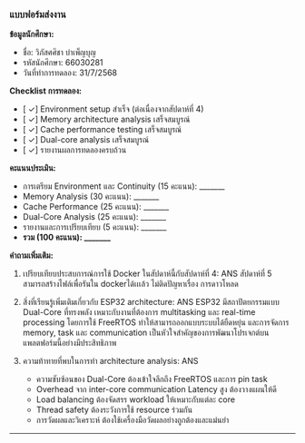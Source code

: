 ### แบบฟอร์มส่งงาน

**ข้อมูลนักศึกษา:**
- ชื่อ: วิภัสศศิชา บำเพ็ญบุญ
- รหัสนักศึกษา: 66030281
- วันที่ทำการทดลอง: 31/7/2568

**Checklist การทดลอง:**
- [ ✓] Environment setup สำเร็จ (ต่อเนื่องจากสัปดาห์ที่ 4)
- [ ✓] Memory architecture analysis เสร็จสมบูรณ์
- [ ✓] Cache performance testing เสร็จสมบูรณ์
- [ ✓] Dual-core analysis เสร็จสมบูรณ์
- [ ✓] รายงานผลการทดลองครบถ้วน

**คะแนนประเมิน:**
- การเตรียม Environment และ Continuity (15 คะแนน): _______
- Memory Analysis (30 คะแนน): _______
- Cache Performance (25 คะแนน): _______
- Dual-Core Analysis (25 คะแนน): _______
- รายงานและการเปรียบเทียบ (5 คะแนน): _______
- **รวม (100 คะแนน): _______**

**คำถามเพิ่มเติม:**
1. เปรียบเทียบประสบการณ์การใช้ Docker ในสัปดาห์นี้กับสัปดาห์ที่ 4:
   ANS สัปดาห์ที่ 5 สามารถสร้างไฟล์เพื่อรันใน dockerได้เเเล้ว ไม่ติดปัญหาเรื่อง การดาวโหลด

2. สิ่งที่เรียนรู้เพิ่มเติมเกี่ยวกับ ESP32 architecture:
   ANS ESP32 มีสถาปัตยกรรมแบบ Dual-Core ที่ทรงพลัง เหมาะกับงานที่ต้องการ multitasking และ real-time processing โดยการใช้ FreeRTOS ทำให้สามารถออกแบบระบบได้ยืดหยุ่น และการจัดการ memory, task และ communication เป็นหัวใจสำคัญของการพัฒนาโปรเจกต์บนแพลตฟอร์มนี้อย่างมีประสิทธิภาพ

3. ความท้าทายที่พบในการทำ architecture analysis:
   ANS
   - ความซับซ้อนของ Dual-Core ต้องเข้าใจลึกถึง FreeRTOS และการ pin task
   - Overhead จาก inter-core communication  Latency สูง ต้องวางแผนให้ดี
   - Load balancing ต้องจัดสรร workload ให้เหมาะกับแต่ละ core
   - Thread safety  ต้องระวังการใช้ resource ร่วมกัน
   - การวัดผลและวิเคราะห์ ต้องใช้เครื่องมือวัดผลอย่างถูกต้องและแม่นยำ
---
